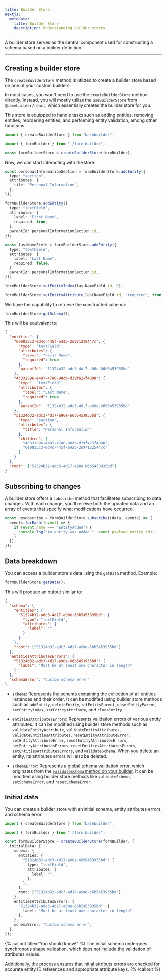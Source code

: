 ```yaml
---
title: Builder Store
nextjs:
  metadata:
    title: Builder Store
    description: Understanding builder stores.
---
```


A builder store serves as the central component used for constructing a schema based on a builder definition.

---

## Creating a builder store

The `createBuilderStore` method is utilized to create a builder store based on one of your custom builders.

In most cases, you won't need to use the `createBuilderStore` method directly. Instead, you will mostly utilize the `useBuilderStore` from `@basebuilder/react`, which essentially creates the builder store for you.

This store is equipped to handle tasks such as adding entities, removing entities, reordering entities, and performing entity validation, among other functions.

```typescript
import { createBuilderStore } from "basebuilder";

import { formBuilder } from "./form-builder";

const formBuilderStore = createBuilderStore(formBuilder);
```

Now, we can start interacting with the store.

```typescript
const personalInformationSection = formBuilderStore.addEntity({
  type: "section",
  attributes: {
    tile: "Personal Information",
  },
});

formBuilderStore.addEntity({
  type: "textField",
  attributes: {
    label: "First Name",
    required: true,
  },
  parentId: personalInformationSection.id,
});

const lastNameField = formBuilderStore.addEntity({
  type: "textField",
  attributes: {
    label: "Last Name",
    required: false,
  },
  parentId: personalInformationSection.id,
});

formBuilderStore.setEntityIndex(lastNameField.id, 0);

formBuilderStore.setEntityAttribute(lastNameField.id, "required", true);
```

We have the capability to retrieve the constructed schema:

```typescript
formBuilderStore.getSchema();
```

This will be equivalent to:

```json
{
  "entities": {
    "6e0035c3-0d4c-445f-a42b-2d971225447c": {
      "type": "textField",
      "attributes": {
        "label": "First Name",
        "required": true
      },
      "parentId": "51324b32-adc3-4d17-a90e-66b5453935bd"
    },
    "4c332896-e497-47e0-98db-d39fa25f4898": {
      "type": "textField",
      "attributes": {
        "label": "Last Name",
        "required": true
      },
      "parentId": "51324b32-adc3-4d17-a90e-66b5453935bd"
    },
    "51324b32-adc3-4d17-a90e-66b5453935bd": {
      "type": "section",
      "attributes": {
        "title": "Personal Information"
      },
      "children": [
        "4c332896-e497-47e0-98db-d39fa25f4898",
        "6e0035c3-0d4c-445f-a42b-2d971225447c"
      ]
    }
  },
  "root": ["51324b32-adc3-4d17-a90e-66b5453935bd"]
}
```

## Subscribing to changes

A builder store offers a `subscribe` method that facilitates subscribing to data changes. With each change, you'll receive both the updated data and an array of events that specify what modifications have occurred.

```typescript
const unsubscribe = formBuilderStore.subscribe((data, events) => {
  events.forEach((event) => {
    if (event.name === "EntityAdded") {
      console.log("An entity was added.", event.payload.entity.id);
    }
  });
});
```

## Data breakdown

You can access a builder store's data using the `getData` method. Example:

```typescript
formBuilderStore.getData();
```

This will produce an output similar to:

```json
{
  "schema": {
    "entities": {
      "51324b32-adc3-4d17-a90e-66b5453935bd": {
        "type": "textField",
        "attributes": {
          "label": ""
        }
      }
    },
    "root": ["51324b32-adc3-4d17-a90e-66b5453935bd"]
  },
  "entitiesAttributesErrors": {
    "51324b32-adc3-4d17-a90e-66b5453935bd": {
      "label": "Must be at least one character in length"
    }
  },
  "schemaError": "Custom schema error"
}
```

- `schema`: Represents the schema containing the collection of all entities instances and their order. It can be modified using builder store methods such as `addEntity`, `deleteEntity`, `setEntityParent`, `unsetEntityParent`, `setEntityIndex`, `setEntityAttribute`, and `cloneEntity`.

- `entitiesAttributesErrors`: Represents validation errors of various entity attributes. It can be modified using builder store methods such as `validateEntityAttribute`, `validateEntityAttributes`, `validateEntitiesAttributes`, `resetEntityAttributeError`, `setEntityAttributeError`, `resetEntityAttributesErrors`, `setEntityAttributesErrors`, `resetEntitiesAttributesErrors`, `setEntitiesAttributesErrors`, and `validateSchema`. When you delete an entity, its attributes errors will also be deleted.

- `schemaError`: Represents a global schema validation error, which originates from the [`validateSchema` method on your builder](/docs/builders#additional-schema-validation). It can be modified using builder store methods like `validateSchema`, `setSchemaError`, and `resetSchemaError`.

## Initial data

You can create a builder store with an initial schema, entity attributes errors, and schema error.

```typescript
import { createBuilderStore } from "basebuilder";

import { formBuilder } from "./form-builder";

const formBuilderStore = createBuilderStore(formBuilder, {
  initialData: {
    schema: {
      entities: {
        "51324b32-adc3-4d17-a90e-66b5453935bd": {
          type: "textField",
          attributes: {
            label: "",
          },
        },
      },
      root: ["51324b32-adc3-4d17-a90e-66b5453935bd"],
    },
    entitiesAttributesErrors: {
      "51324b32-adc3-4d17-a90e-66b5453935bd": {
        label: "Must be at least one character in length",
      },
    },
    schemaError: "Custom schema error",
  },
});
```

{% callout title="You should know!" %}
The initial schema undergoes synchronous shape validation, which does not include the validation of attributes values.

Additionally, the process ensures that initial attributs errors are checked for accurate entity ID references and appropriate attribute keys.
{% /callout %}
